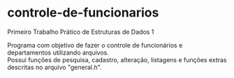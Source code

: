 # controle-de-funcionarios
Primeiro Trabalho Prático de Estruturas de Dados 1 <br>

Programa com objetivo de fazer o controle de funcionários e departamentos utilizando arquivos.<br>
Possui funções de pesquisa, cadastro, alteração, listagens e funções extras descritas no arquivo "general.h".
